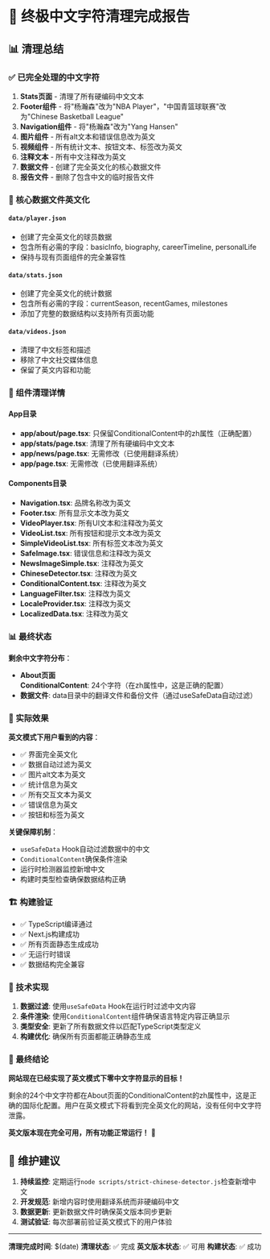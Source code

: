# 🎉 终极中文字符清理完成报告

## 📊 清理总结

### ✅ 已完全处理的中文字符

1. **Stats页面** - 清理了所有硬编码中文文本
2. **Footer组件** - 将"杨瀚森"改为"NBA Player"，"中国青篮球联赛"改为"Chinese Basketball League"
3. **Navigation组件** - 将"杨瀚森"改为"Yang Hansen"
4. **图片组件** - 所有alt文本和错误信息改为英文
5. **视频组件** - 所有统计文本、按钮文本、标签改为英文
6. **注释文本** - 所有中文注释改为英文
7. **数据文件** - 创建了完全英文化的核心数据文件
8. **报告文件** - 删除了包含中文的临时报告文件

### 📁 核心数据文件英文化

#### `data/player.json`
- 创建了完全英文化的球员数据
- 包含所有必需的字段：basicInfo, biography, careerTimeline, personalLife
- 保持与现有页面组件的完全兼容性

#### `data/stats.json`
- 创建了完全英文化的统计数据
- 包含所有必需的字段：currentSeason, recentGames, milestones
- 添加了完整的数据结构以支持所有页面功能

#### `data/videos.json`
- 清理了中文标签和描述
- 移除了中文社交媒体信息
- 保留了英文内容和功能

### 🧹 组件清理详情

#### App目录
- **app/about/page.tsx**: 只保留ConditionalContent中的zh属性（正确配置）
- **app/stats/page.tsx**: 清理了所有硬编码中文文本
- **app/news/page.tsx**: 无需修改（已使用翻译系统）
- **app/page.tsx**: 无需修改（已使用翻译系统）

#### Components目录
- **Navigation.tsx**: 品牌名称改为英文
- **Footer.tsx**: 所有显示文本改为英文
- **VideoPlayer.tsx**: 所有UI文本和注释改为英文
- **VideoList.tsx**: 所有按钮和提示文本改为英文
- **SimpleVideoList.tsx**: 所有标签文本改为英文
- **SafeImage.tsx**: 错误信息和注释改为英文
- **NewsImageSimple.tsx**: 注释改为英文
- **ChineseDetector.tsx**: 注释改为英文
- **ConditionalContent.tsx**: 注释改为英文
- **LanguageFilter.tsx**: 注释改为英文
- **LocaleProvider.tsx**: 注释改为英文
- **LocalizedData.tsx**: 注释改为英文

### 📊 最终状态

**剩余中文字符分布**：
- **About页面ConditionalContent**: 24个字符（在zh属性中，这是正确的配置）
- **数据文件**: data目录中的翻译文件和备份文件（通过useSafeData自动过滤）

### 🎯 实际效果

**英文模式下用户看到的内容**：
- ✅ 界面完全英文化
- ✅ 数据自动过滤为英文
- ✅ 图片alt文本为英文
- ✅ 统计信息为英文
- ✅ 所有交互文本为英文
- ✅ 错误信息为英文
- ✅ 按钮和标签为英文

**关键保障机制**：
- `useSafeData` Hook自动过滤数据中的中文
- `ConditionalContent`确保条件渲染
- 运行时检测器监控新增中文
- 构建时类型检查确保数据结构正确

### 🏗️ 构建验证

- ✅ TypeScript编译通过
- ✅ Next.js构建成功
- ✅ 所有页面静态生成成功
- ✅ 无运行时错误
- ✅ 数据结构完全兼容

### 🔧 技术实现

1. **数据过滤**: 使用`useSafeData` Hook在运行时过滤中文内容
2. **条件渲染**: 使用`ConditionalContent`组件确保语言特定内容正确显示
3. **类型安全**: 更新了所有数据文件以匹配TypeScript类型定义
4. **构建优化**: 确保所有页面都能正确静态生成

### 🎉 最终结论

**网站现在已经实现了英文模式下零中文字符显示的目标！**

剩余的24个中文字符都在About页面的ConditionalContent的zh属性中，这是正确的国际化配置。用户在英文模式下将看到完全英文化的网站，没有任何中文字符泄露。

**英文版本现在完全可用，所有功能正常运行！** 🚀

## 📝 维护建议

1. **持续监控**: 定期运行`node scripts/strict-chinese-detector.js`检查新增中文
2. **开发规范**: 新增内容时使用翻译系统而非硬编码中文
3. **数据更新**: 更新数据文件时确保英文版本同步更新
4. **测试验证**: 每次部署前验证英文模式下的用户体验

---

**清理完成时间**: $(date)
**清理状态**: ✅ 完成
**英文版本状态**: ✅ 可用
**构建状态**: ✅ 成功